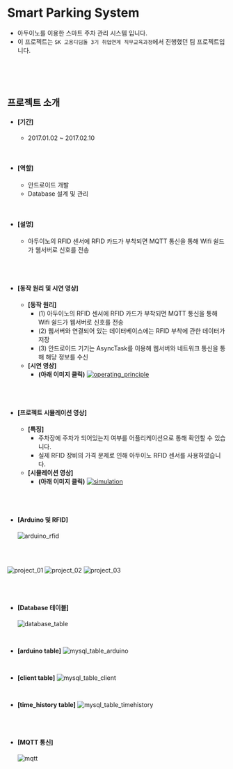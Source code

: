 # Smart Parking System
- 아두이노를 이용한 스마트 주차 관리 시스템 입니다.
- 이 프로젝트는 `SK 고용디딤돌 3기 취업연계 직무교육과정`에서 진행했던 팀 프로젝트입니다.



<br><br><br>

## 프로젝트 소개
- #### [기간]
  - 2017.01.02 ~ 2017.02.10

<br>

- #### [역할]
  - 안드로이드 개발
  - Database 설계 및 관리


<br>

- #### [설명]
  - 아두이노의 RFID 센서에 RFID 카드가 부착되면 MQTT 통신을 통해 Wifi 쉴드가 웹서버로 신호를 전송


<br><br>

- #### [동작 원리 및 시연 영상]
  - **[동작 원리]**
    - (1) 아두이노의 RFID 센서에 RFID 카드가 부착되면 MQTT 통신을 통해 Wifi 쉴드가 웹서버로 신호를 전송
    - (2) 웹서버와 연결되어 있는 데이터베이스에는 RFID 부착에 관한 데이터가 저장
    - (3) 안드로이드 기기는 AsyncTask를 이용해 웹서버와 네트워크 통신을 통해 해당 정보를 수신
  - **[시연 영상]**
    - **(아래 이미지 클릭)**
    [![operating_principle](./images/operating_principle.png)](https://youtu.be/RDAv2dcSpnQ)


<br><br>


- #### [프로젝트 시뮬레이션 영상]
  - **[특징]**
    - 주차장에 주차가 되어있는지 여부를 어플리케이션으로 통해 확인할 수 있습니다.
    - 실제 RFID 장비의 가격 문제로 인해 아두이노 RFID 센서를 사용하였습니다.
  - **[시뮬레이션 영상]**
    - **(아래 이미지 클릭)**
      [![simulation](./images/simulation_screenshot.png)](https://youtu.be/jJR5zbnAEQs)



<br><br>


- #### [Arduino 및 RFID]
  ![arduino_rfid](./images/arduino_rfid.jpg)

<br><br>

![project_01](./images/project_01.png)
![project_02](./images/project_02.jpg) ![project_03](./images/project_03.jpg)


<br><br>


- #### [Database 테이블]
  ![database_table](./images/database_table.jpg)


<br>

- **[arduino table]**
![mysql_table_arduino](./images/mysql_table_arduino.jpg)

<br>    

- **[client table]**
![mysql_table_client](./images/mysql_table_client.jpg)

<br>

- **[time_history table]**
![mysql_table_timehistory](./images/mysql_table_timehistory.jpg)

<br><br>



- #### [MQTT 통신]

    ![mqtt](./images/mqtt.jpg)